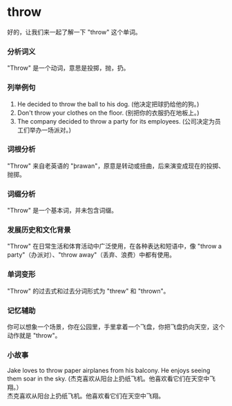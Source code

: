 # throw

好的，让我们来一起了解一下 "throw" 这个单词。

  

### 分析词义

  

"Throw" 是一个动词，意思是投掷，抛，扔。

  

### 列举例句

  

1.  He decided to throw the ball to his dog. (他决定把球扔给他的狗。)
2.  Don't throw your clothes on the floor. (别把你的衣服扔在地板上。)
3.  The company decided to throw a party for its employees. (公司决定为员工们举办一场派对。)

  

### 词根分析

  

"Throw" 来自老英语的 "þrawan"，原意是转动或扭曲，后来演变成现在的投掷、抛掷。

  

### 词缀分析

  

"Throw" 是一个基本词，并未包含词缀。

  

### 发展历史和文化背景

  

"Throw" 在日常生活和体育活动中广泛使用，在各种表达和短语中，像 "throw a party"（办派对）、"throw away"（丢弃、浪费）中都有使用。

  

### 单词变形

  

"Throw" 的过去式和过去分词形式为 "threw" 和 "thrown"。

  

### 记忆辅助

  

你可以想象一个场景，你在公园里，手里拿着一个飞盘，你把飞盘扔向天空，这个动作就是 "throw"。

  

### 小故事

  

Jake loves to throw paper airplanes from his balcony. He enjoys seeing them soar in the sky. (杰克喜欢从阳台上扔纸飞机。他喜欢看它们在天空中飞翔。）  
杰克喜欢从阳台上扔纸飞机。他喜欢看它们在天空中飞翔。
